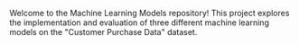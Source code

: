 Welcome to the Machine Learning Models repository! This project explores the implementation and evaluation of three different machine learning models on the "Customer Purchase Data" dataset.
